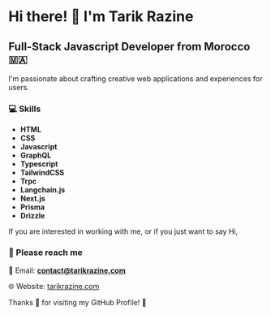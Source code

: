 # Hi there! 👋 I'm Tarik Razine

## Full-Stack Javascript Developer from **Morocco** 🇲🇦

I'm passionate about crafting creative web applications and experiences for users.

### 💻 Skills

- **HTML**
- **CSS**
- **Javascript**
- **GraphQL**
- **Typescript**
- **TailwindCSS**
- **Trpc**
- **Langchain.js**
- **Next.js**
- **Prisma**
- **Drizzle**

If you are interested in working with me, or if you just want to say Hi,

### 📧 Please reach me

📩 Email: **contact@tarikrazine.com**

🌐 Website: [tarikrazine.com](https://tarikrazine.com)

Thanks 🙏 for visiting my GitHub Profile! 🤩

<!---
tarikrazine/tarikrazine is a ✨ special ✨ repository because its `README.md` (this file) appears on your GitHub profile.
You can click the Preview link to take a look at your changes.
--->
